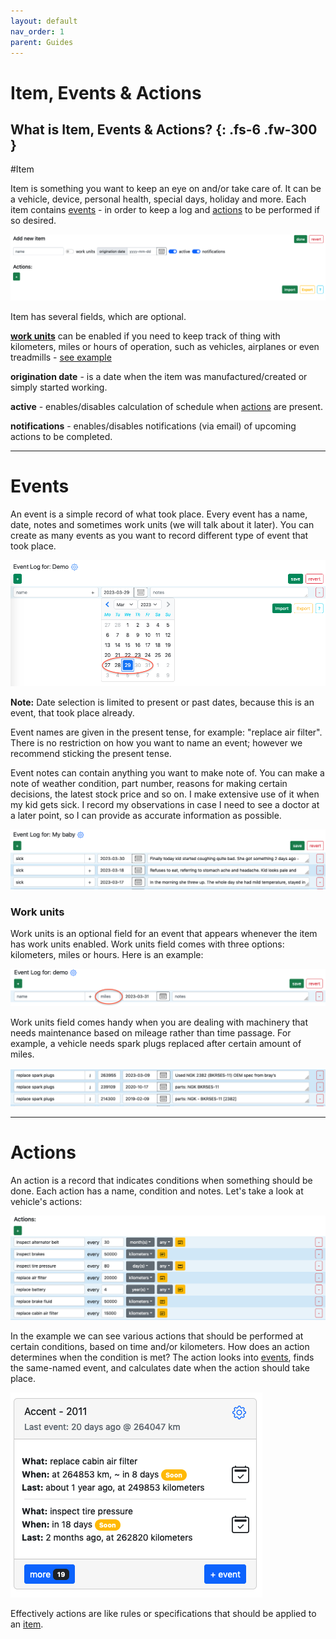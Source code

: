 ```yaml
---
layout: default
nav_order: 1
parent: Guides
---
```


# Item, Events & Actions

What is Item, Events & Actions?
{: .fs-6 .fw-300 }
---

#Item

Item is something you want to keep an eye on and/or take care of. It can be a vehicle, device, personal health, special days, holiday and more. Each item contains [events](#events) - in order to keep a log and [actions](#actions) to be performed if so desired.

![](../../assets/images/item_events_actions/new_item.png)

Item has several fields, which are optional.

**[work units](#work-units)** can be enabled if you need to keep track of thing with kilometers, miles or hours of operation, such as vehicles, airplanes or even treadmills - [see example](#work-units)

**origination date** - is a date when the item was manufactured/created or simply started working.

**active** - enables/disables calculation of schedule when [actions](#actions) are present.

**notifications** - enables/disables notifications (via email) of upcoming actions to be completed.

---

# Events

An event is a simple record of what took place. Every event has a name, date, notes and sometimes work units (we will talk about it later). You can create as many events as you want to record different type of event that took place.

![](../../assets/images/item_events_actions/past_present_date.png)

**Note:** Date selection is limited to present or past dates, because this is an event, that took place already.

Event names are given in the present tense, for example: "replace air filter". There is no restriction on how you want to name an event; however we recommend sticking the present tense.

Event notes can contain anything you want to make note of. You can make a note of weather condition, part number, reasons for making certain decisions, the latest stock price and so on. I make extensive use of it when my kid gets sick. I record my observations in case I need to see a doctor at a later point, so I can provide as accurate information as possible.

![](../../assets/images/item_events_actions/my_baby.png)

### Work units

Work units is an optional field for an event that appears whenever the item has work units enabled. Work units field comes with three options: kilometers, miles or hours. Here is an example:

![](../../assets/images/item_events_actions/work_units.png)

Work units field comes handy when you are dealing with machinery that needs maintenance based on mileage rather than time passage. For example, a vehicle needs spark plugs replaced after certain amount of miles.

![](../../assets/images/item_events_actions/example_sparkplugs.png)

---

# Actions

An action is a record that indicates conditions when something should be done. Each action has a name, condition and notes. Let's take a look at vehicle's actions:

![](../../assets/images/item_events_actions/example_actions.png)

In the example we can see various actions that should be performed at certain conditions, based on time and/or kilometers. How does an action determines when the condition is met? The action looks into [events](#events), finds the same-named event, and calculates date when the action should take place.

![](../../assets/images/item_events_actions/example_vehicle.png)

Effectively actions are like rules or specifications that should be applied to an [item](#item).  


